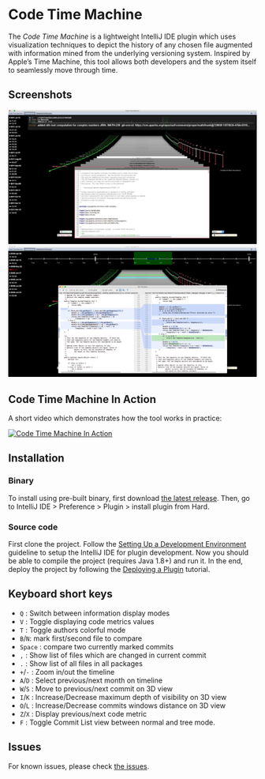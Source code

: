 # Code Time Machine
The *Code Time Machine* is a lightweight IntelliJ IDE plugin which uses visualization techniques to depict the history of any chosen file augmented with information mined from the underlying versioning system. Inspired by Apple’s Time Machine, this tool allows both developers and the system itself to seamlessly move through time.

## Screenshots

![Plugin Screenshot- Main Window](./screens/pluginScreenshot_1.jpg "Plugin Screenshot- Main Window")
![Plugin Screenshot- Diff Window](./screens/pluginScreenshot_2.jpg "Plugin Screenshot- Diff Window")

## Code Time Machine In Action
A short video which demonstrates how the tool works in practice:

[![Code Time Machine In Action](http://img.youtube.com/vi/AJ7poccpwxg/maxresdefault.jpg)](https://www.youtube.com/watch?v=cBctQbjlAFY "Code Time Machine In Action")

## Installation
### Binary
To install using pre-built  binary, first download [the latest release](https://github.com/Emadpres/CodeTimeMachine/releases/latest). Then, go to IntelliJ IDE > Preference > Plugin > install plugin from Hard.

### Source code
First clone the project. Follow the [Setting Up a Development Environment](http://www.jetbrains.org/intellij/sdk/docs/basics/getting_started.html) guideline to setup the IntelliJ IDE for plugin development. Now you should be able to compile the project (requires Java 1.8+) and run it. In the end, deploy the project by following the [Deploying a Plugin](http://www.jetbrains.org/intellij/sdk/docs/basics/getting_started/deploying_plugin.html) tutorial.

## Keyboard short keys
- `Q` : Switch between information display modes
- `V` : Toggle displaying code metrics values
- `T` : Toggle authors colorful mode
- `B`/`N`: mark first/second file to compare
- `Space` : compare two currently marked commits
- `,` : Show list of files which are changed in current commit
- `.` : Show list of all files in all packages
- `+`/`-` : Zoom in/out the timeline
- `A`/`D` : Select previous/next month on timeline
- `W`/`S` : Move to previous/next commit on 3D view
- `I`/`K` : Increase/Decrease maximum depth of visibility on 3D view
- `O`/`L` : Increase/Decrease commits windows distance on 3D view
- `Z`/`X` : Display previous/next code metric
- `F` : Toggle Commit List view between normal and tree mode.


## Issues
For known issues, please check [the issues](https://github.com/Emadpres/CodeTimeMachine/issues).
